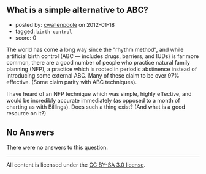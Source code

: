 ## What is a simple alternative to ABC?

- posted by: [cwallenpoole](https://stackexchange.com/users/-1/103-cwallenpoole) on 2012-01-18
- tagged: `birth-control`
- score: 0

The world has come a long way since the "rhythm method", and while artificial birth control (ABC &mdash; includes drugs, barriers, and IUDs) is far more common, there are a good number of people who practice natural family planning (<abbr>NFP</abbr>), a practice which is rooted in periodic abstinence instead of introducing some external ABC. Many of these claim to be over 97% effective. (Some claim parity with ABC techniques).

I have heard of an NFP technique which was simple, highly effective, and would be incredibly accurate immediately (as opposed to a month of charting as with Billings). Does such a thing exist? (And what is a good resource on it?)

## No Answers

There were no answers to this question.


---

All content is licensed under the [CC BY-SA 3.0 license](https://creativecommons.org/licenses/by-sa/3.0/).
